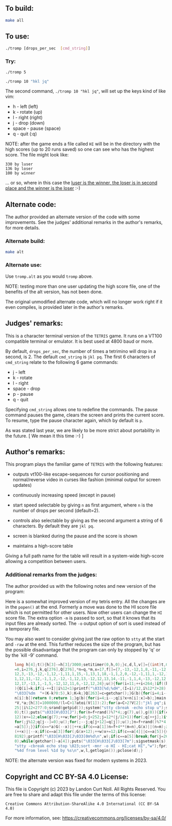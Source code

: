 ## To build:

```sh
make all
```


## To use:

```sh
./tromp [drops_per_sec  [cmd_string]]
```


### Try:

```sh
./tromp 5

./tromp 10 "hkl jq"
```

The second command, `./tromp 10 "hkl jq"`, will set up the keys kind of like
vim:

- h	    - left (left)
- k	    - rotate (up)
- l	    - right (right)
- j	    - drop (down)
- space	    - pause (space)
- q	    - quit (:q)


NOTE: after the game ends a file called `HI` will be in the directory with the
high scores (up to 20 runs saved) so one can see who has the highest score. The
file might look like:

```
330 by luser
136 by loser
100 by winner
```

... or so, where in this case the [luser is the winner, the loser is in second
place and the winner is the
loser](https://web.archive.org/web/20181023221954/https://www.chicagotribune.com/news/ct-xpm-2002-07-31-0207310310-story.html) :-)


## Alternate code:

The author provided an alternate version of the code with some improvements. See
the judges' additional remarks in the author's remarks, for more details.


### Alternate build:

```sh
make alt
```


### Alternate use:

Use `tromp.alt` as you would `tromp` above.

NOTE: testing more than one user updating the high score file, one of the
benefits of the alt version, has not been done.

The original unmodified alternate code, which will no longer work right if it
even compiles, is provided later in the author's remarks.


## Judges' remarks:

This is a character terminal version of the `TETRIS` game.
It runs on a VT100 compatible terminal or emulator.  It is
best used at 4800 baud or more.

By default, `drops_per_sec`, the number of times a tetrimino
will drop in a second, is 2.  The default `cmd_string` is
`jkl pq`.  The first 6 characters of `cmd_string` relate
to the following 6 game commands:

- j		- left
- k		- rotate
- l		- right
- space		- drop
- p		- pause
- q		- quit

Specifying `cmd_string` allows one to redefine the commands.
The pause command pauses the game, clears the screen and
prints the current score.  To resume, type the pause
character again, which by default is `p`.

As was stated last year, we are likely to be more strict about
portability in the future.  [ We mean it this time :-) ]


## Author's remarks:

This program plays the familiar game of `TETRIS` with the
following features:

* outputs vt100-like escape-sequences for cursor
  positioning and normal/reverse video in curses
  like fashion (minimal output for screen updates)

* continuously increasing speed (except in pause)

* start speed selectable by giving `n` as first argument,
  where `n` is the number of drops per second (default=2).

* controls also selectable by giving as the second argument
  a string of 6 characters.  By default they are `jkl pq`.

* screen is blanked during the pause and the score is shown

* maintains a high-score table

Giving a full path name for the table will result in a
system-wide high-score allowing a competition between users.

### Additional remarks from the judges:

The author provided us with the following notes and new version of
the program:

Here is a somewhat improved version of my tetris entry.  All the
changes are in the `popen()` at the end.  Formerly a move was done
to the HI score file which is not permitted for other users. Now
other users can change the `HI` score file.  The extra option `-m` is
passed to sort, so that it knows that its input files are already
sorted.  The `-o` output option of sort is used instead of a
temporary file.

You may also want to consider giving just the raw option to `stty`
at the start and `-raw` at the end. This further reduces the size of
the program, but has the possible disadvantage that the program
can only by stopped by 'q' or by the `kill -9' command.

```c
    long h[4];t(){h[3]-=h[3]/3000;setitimer(0,h,0);}c,d,l,v[]={(int)t,0,2},w,s,I,K
    =0,i=276,j,k,q[276],Q[276],*n=q,*m,x=17,f[]={7,-13,-12,1,8,-11,-12,-1,9,-1,1,
    12,3,-13,-12,-1,12,-1,11,1,15,-1,13,1,18,-1,1,2,0,-12,-1,11,1,-12,1,13,10,-12,
    1,12,11,-12,-1,1,2,-12,-1,12,13,-12,12,13,14,-11,-1,1,4,-13,-12,12,16,-11,-12,
    12,17,-13,1,-1,5,-12,12,11,6,-12,12,24};u(){for(i=11;++i<264;)if((k=q[i])-Q[i]
    ){Q[i]=k;if(i-++I||i%12<1)printf("\033[%d;%dH",(I=i)/12,i%12*2+28);printf(
    "\033[%dm  "+(K-k?0:5),k);K=k;}Q[263]=c=getchar();}G(b){for(i=4;i--;)if(q[i?b+
    n[i]:b])return 0;return 1;}g(b){for(i=4;i--;q[i?x+n[i]:x]=b);}main(C,V,a)char*
    *V,*a;{h[3]=1000000/(l=C>1?atoi(V[1]):2);for(a=C>2?V[2]:"jkl pq";i;i--)*n++=i<
    25||i%12<2?7:0;srand(getpid());system("stty cbreak -echo stop u");sigvec(14,v,
    0);t();puts("\033[H\033[J");for(n=f+rand()%7*4;;g(7),u(),g(0)){if(c<0){if(G(x+
    12))x+=12;else{g(7);++w;for(j=0;j<252;j=12*(j/12+1))for(;q[++j];)if(j%12==10){
    for(;j%12;q[j--]=0);u();for(;--j;q[j+12]=q[j]);u();}n=f+rand()%7*4;G(x=17)||(c
    =a[5]);}}if(c==*a)G(--x)||++x;if(c==a[1])n=f+4**(m=n),G(x)||(n=m);if(c==a[2])G
    (++x)||--x;if(c==a[3])for(;G(x+12);++w)x+=12;if(c==a[4]||c==a[5]){s=sigblock(
    8192);printf("\033[H\033[J\033[0m%d\n",w);if(c==a[5])break;for(j=264;j--;Q[j]=
    0);while(getchar()-a[4]);puts("\033[H\033[J\033[7m");sigsetmask(s);}}d=popen(
    "stty -cbreak echo stop \023;sort -mnr -o HI - HI;cat HI","w");fprintf(d,
    "%4d from level %1d by %s\n",w,l,getlogin());pclose(d);}
```

NOTE: the alternate version was fixed for modern systems in 2023.


## Copyright and CC BY-SA 4.0 License:

This file is Copyright (c) 2023 by Landon Curt Noll.  All Rights Reserved.
You are free to share and adapt this file under the terms of this license:

    Creative Commons Attribution-ShareAlike 4.0 International (CC BY-SA 4.0)

For more information, see: https://creativecommons.org/licenses/by-sa/4.0/
